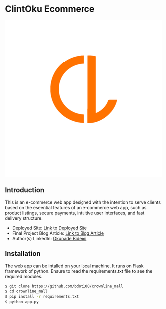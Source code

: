 # ClintOku Ecommerce

[![Project Logo][repo_logo_img]](https://bdot.pythonanywhere.com/)

## Introduction

This is an e-commerce web app designed with the intention to serve clients based on the eseential features of an e-commerce web app, such as product listings, secure payments, intuitive user interfaces, and fast delivery structure.

- Deployed Site: [Link to Deployed Site](https://bdot.pythonanywhere.com/)
- Final Project Blog Article: [Link to Blog Article](https://www.linkedin.com/posts/bidemi-okunade-415a38241_my-journey-building-an-e-commerce-app-challenges-activity-7087509830831083522-K5Vq?utm_source=share&utm_medium=member_desktop)
- Author(s) LinkedIn: [Okunade Bidemi](Https://Www.linkedin.com/in/bidemi-okunade-415a382411)

## Installation

The web app can be intalled on your local machine. It runs on Flask framework of python. 
Ensure to read the requirements.txt file to see the required modules.

```bash
$ git clone https://github.com/bdot100/crownline_mall
$ cd crownline_mall
$ pip install -r requirements.txt
$ python app.py
```








<!-- Repository -->
[repo_logo_img]: https://github.com/bdot100/crownline_mall/blob/master/cl_mall/static/home_assets/img/cl_logo.png
[repo_url]: https://github.com/bdot100/crownline_mall





